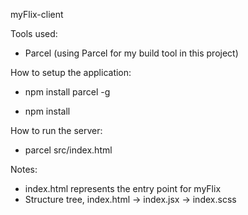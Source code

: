 myFlix-client

Tools used:
- Parcel (using Parcel for my build tool in this project)

How to setup the application: 

- npm install parcel -g

- npm install

How to run the server:

- parcel src/index.html


Notes: 
- index.html represents the entry point for myFlix
- Structure tree, index.html -> index.jsx -> index.scss